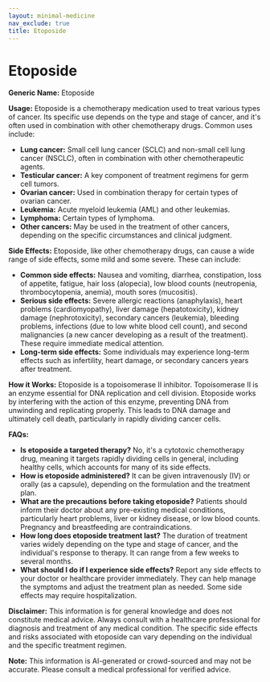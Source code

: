 ```yaml
---
layout: minimal-medicine
nav_exclude: true
title: Etoposide
---
```


# Etoposide

**Generic Name:** Etoposide

**Usage:** Etoposide is a chemotherapy medication used to treat various types of cancer.  Its specific use depends on the type and stage of cancer, and it's often used in combination with other chemotherapy drugs.  Common uses include:

* **Lung cancer:** Small cell lung cancer (SCLC) and non-small cell lung cancer (NSCLC), often in combination with other chemotherapeutic agents.
* **Testicular cancer:**  A key component of treatment regimens for germ cell tumors.
* **Ovarian cancer:** Used in combination therapy for certain types of ovarian cancer.
* **Leukemia:**  Acute myeloid leukemia (AML) and other leukemias.
* **Lymphoma:** Certain types of lymphoma.
* **Other cancers:**  May be used in the treatment of other cancers, depending on the specific circumstances and clinical judgment.

**Side Effects:**  Etoposide, like other chemotherapy drugs, can cause a wide range of side effects, some mild and some severe.  These can include:

* **Common side effects:**  Nausea and vomiting, diarrhea, constipation, loss of appetite, fatigue, hair loss (alopecia), low blood counts (neutropenia, thrombocytopenia, anemia), mouth sores (mucositis).
* **Serious side effects:**  Severe allergic reactions (anaphylaxis), heart problems (cardiomyopathy), liver damage (hepatotoxicity), kidney damage (nephrotoxicity), secondary cancers (leukemia), bleeding problems, infections (due to low white blood cell count), and second malignancies (a new cancer developing as a result of the treatment).  These require immediate medical attention.
* **Long-term side effects:**  Some individuals may experience long-term effects such as infertility, heart damage, or secondary cancers years after treatment.

**How it Works:** Etoposide is a topoisomerase II inhibitor.  Topoisomerase II is an enzyme essential for DNA replication and cell division. Etoposide works by interfering with the action of this enzyme, preventing DNA from unwinding and replicating properly. This leads to DNA damage and ultimately cell death, particularly in rapidly dividing cancer cells.

**FAQs:**

* **Is etoposide a targeted therapy?** No, it's a cytotoxic chemotherapy drug, meaning it targets rapidly dividing cells in general, including healthy cells, which accounts for many of its side effects.
* **How is etoposide administered?** It can be given intravenously (IV) or orally (as a capsule), depending on the formulation and the treatment plan.
* **What are the precautions before taking etoposide?**  Patients should inform their doctor about any pre-existing medical conditions, particularly heart problems, liver or kidney disease, or low blood counts.  Pregnancy and breastfeeding are contraindications.
* **How long does etoposide treatment last?** The duration of treatment varies widely depending on the type and stage of cancer, and the individual's response to therapy. It can range from a few weeks to several months.
* **What should I do if I experience side effects?**  Report any side effects to your doctor or healthcare provider immediately.  They can help manage the symptoms and adjust the treatment plan as needed.  Some side effects may require hospitalization.

**Disclaimer:** This information is for general knowledge and does not constitute medical advice.  Always consult with a healthcare professional for diagnosis and treatment of any medical condition.  The specific side effects and risks associated with etoposide can vary depending on the individual and the specific treatment regimen.


**Note:** This information is AI-generated or crowd-sourced and may not be accurate. Please consult a medical professional for verified advice.